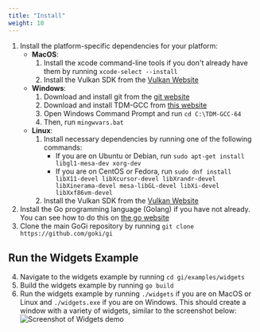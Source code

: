 ```yaml
---
title: "Install"
weight: 10
---
```


1. Install the platform-specific dependencies for your platform:
    * **MacOS**:
        1. Install the xcode command-line tools if you don't already have them by running `xcode-select --install`
        2. Install the Vulkan SDK from the [Vulkan Website](https://vulkan.lunarg.com/sdk/home)
    * **Windows**:
        1. Download and install git from the [git website](https://git-scm.com/download/win)
        2. Download and install TDM-GCC from [this website](https://jmeubank.github.io/tdm-gcc/)
        3. Open Windows Command Prompt and run `cd C:\TDM-GCC-64`
        4. Then, run `mingwvars.bat` 
    * **Linux**:
        1. Install necessary dependencies by running one of the following commands:
            * If you are on Ubuntu or Debian, run `sudo apt-get install libgl1-mesa-dev xorg-dev`
            * If you are on CentOS or Fedora, run `sudo dnf install libX11-devel libXcursor-devel libXrandr-devel libXinerama-devel mesa-libGL-devel libXi-devel libXxf86vm-devel`
        2. Install the Vulkan SDK from the [Vulkan Website](https://vulkan.lunarg.com/sdk/home)
2. Install the Go programming language (Golang) if you have not already. You can see how to do this on [the go website](https://go.dev/doc/install)
3. Clone the main GoGi repository by running `git clone https://github.com/goki/gi`

## Run the Widgets Example

4. Navigate to the widgets example by running `cd gi/examples/widgets`
5. Build the widgets example by running `go build`
6. Run the widgets example by running `./widgets` if you are on MacOS or Linux and `./widgets.exe` if you are on Windows. This should create a window with a variety of widgets, similar to the screenshot below:
![Screenshot of Widgets demo](/screenshot.png?raw=true "Screenshot of Widgets demo")